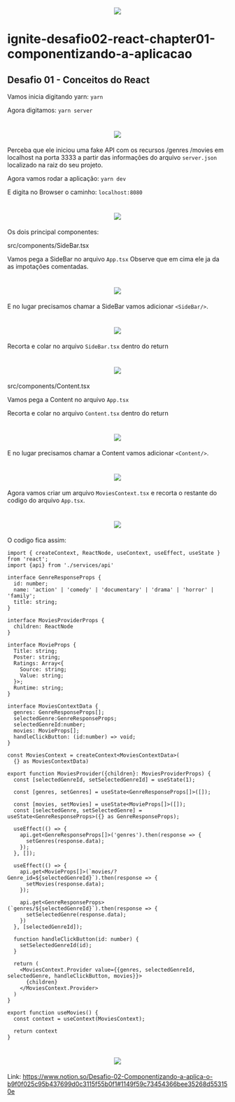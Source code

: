 <h1 align="center">
  <img src="./img/img000.png" />
</h1>

# ignite-desafio02-react-chapter01-componentizando-a-aplicacao

## Desafio 01 - Conceitos do React


Vamos inicia digitando yarn:
`yarn`

Agora digitamos:
`yarn server`

<h1 align="center">
  <img src="./img/img001.png" />
</h1>

Perceba que ele iniciou uma fake API com os recursos 
/genres 
/movies 
em localhost na porta 3333 a partir das informações do arquivo `server.json` localizado na raiz do seu projeto. 

Agora vamos rodar a aplicação:
`yarn dev`

E digita no Browser o caminho:
`localhost:8080`

<h1 align="center">
  <img src="./img/img002.png" />
</h1>

Os dois principal componentes:

src/components/SideBar.tsx

Vamos pega a SideBar no arquivo `App.tsx`
Observe que em cima ele ja da as impotações comentadas.

<h1 align="center">
  <img src="./img/img003.png" />
</h1>

E no lugar precisamos chamar a SideBar vamos adicionar `<SideBar/>`.

<h1 align="center">
  <img src="./img/img004.png" />
</h1>

Recorta e colar no arquivo `SideBar.tsx` dentro do return

<h1 align="center">
  <img src="./img/img005.png" />
</h1>

src/components/Content.tsx

Vamos pega a Content no arquivo `App.tsx`

Recorta e colar no arquivo `Content.tsx` dentro do return

<h1 align="center">
  <img src="./img/img006.png" />
</h1>

E no lugar precisamos chamar a Content vamos adicionar `<Content/>`.

<h1 align="center">
  <img src="./img/img007.png" />
</h1>

Agora vamos criar um arquivo `MoviesContext.tsx` e recorta o restante do codigo do arquivo `App.tsx`.

<h1 align="center">
  <img src="./img/img008.png" />
</h1>

O codigo fica assim:

```
import { createContext, ReactNode, useContext, useEffect, useState } from 'react';
import {api} from './services/api'

interface GenreResponseProps {
  id: number;
  name: 'action' | 'comedy' | 'documentary' | 'drama' | 'horror' | 'family';
  title: string;
}

interface MoviesProviderProps {
  children: ReactNode
}

interface MovieProps {
  Title: string;
  Poster: string;
  Ratings: Array<{
    Source: string;
    Value: string;
  }>;
  Runtime: string;
}

interface MoviesContextData {
  genres: GenreResponseProps[];
  selectedGenre:GenreResponseProps;
  selectedGenreId:number;
  movies: MovieProps[];
  handleClickButton: (id:number) => void;
}

const MoviesContext = createContext<MoviesContextData>(
  {} as MoviesContextData)

export function MoviesProvider({children}: MoviesProviderProps) {
  const [selectedGenreId, setSelectedGenreId] = useState(1);

  const [genres, setGenres] = useState<GenreResponseProps[]>([]);

  const [movies, setMovies] = useState<MovieProps[]>([]);
  const [selectedGenre, setSelectedGenre] = useState<GenreResponseProps>({} as GenreResponseProps);

  useEffect(() => {
    api.get<GenreResponseProps[]>('genres').then(response => {
      setGenres(response.data);
    });
  }, []);

  useEffect(() => {
    api.get<MovieProps[]>(`movies/?Genre_id=${selectedGenreId}`).then(response => {
      setMovies(response.data);
    });

    api.get<GenreResponseProps>(`genres/${selectedGenreId}`).then(response => {
      setSelectedGenre(response.data);
    })
  }, [selectedGenreId]);

  function handleClickButton(id: number) {
    setSelectedGenreId(id);
  }

  return (
    <MoviesContext.Provider value={{genres, selectedGenreId, selectedGenre, handleClickButton, movies}}>
      {children}
    </MoviesContext.Provider>
  )
}

export function useMovies() {
  const context = useContext(MoviesContext);

  return context
}
```

<h1 align="center">
  <img src="./img/img009.png" />
</h1>


Link: 
https://www.notion.so/Desafio-02-Componentizando-a-aplica-o-b9f0f025c95b437699d0c3115f55b0f1#1149f59c73454366bee35268d553150e